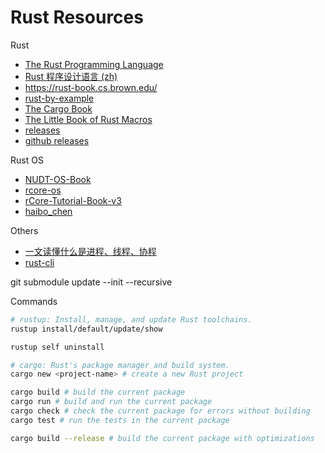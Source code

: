 # Rust Resources

Rust

- [The Rust Programming Language](https://doc.rust-lang.org/stable/book/)
- [Rust 程序设计语言 (zh)](https://rustwiki.org/zh-CN/book/title-page.html)
- https://rust-book.cs.brown.edu/
- [rust-by-example](https://doc.rust-lang.org/rust-by-example/)
- [The Cargo Book](https://doc.rust-lang.org/cargo/index.html)
- [The Little Book of Rust Macros](https://veykril.github.io/tlborm/introduction.html)
- [releases](https://releases.rs/)
- [github releases](https://github.com/rust-lang/rust/releases)

Rust OS

- [NUDT-OS-Book](https://flying-rind.github.io/mini-Rust-os/)
- [rcore-os](https://github.com/rcore-os)
- [rCore-Tutorial-Book-v3](https://rcore-os.cn/rCore-Tutorial-Book-v3/chapter0/5setup-devel-env.html)
- [haibo_chen](https://ipads.se.sjtu.edu.cn/pub/members/haibo_chen)

Others

- [一文读懂什么是进程、线程、协程](https://www.cnblogs.com/Survivalist/p/11527949.html)
- [rust-cli](https://rust-cli.github.io/book/index.html)

git submodule update --init --recursive

Commands

```bash
# rustup: Install, manage, and update Rust toolchains.
rustup install/default/update/show

rustup self uninstall

# cargo: Rust's package manager and build system.
cargo new <project-name> # create a new Rust project

cargo build # build the current package
cargo run # build and run the current package
cargo check # check the current package for errors without building
cargo test # run the tests in the current package

cargo build --release # build the current package with optimizations

```

